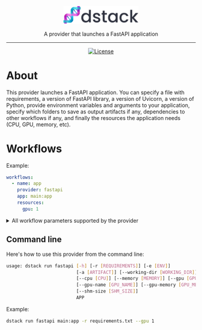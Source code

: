 <div align="center">
<img src="/docs/assets/logo.svg" width="200px"/>    

A provider that launches a FastAPI application
______________________________________________________________________

[![License](https://img.shields.io/badge/License-Apache_2.0-blue.svg)](https://opensource.org/licenses/Apache-2.0)

</div>

# About

This provider launches a FastAPI application. You can specify a file with requirements, a version of FastAPI library,
a version of Uvicorn, a version of Python, provide environment variables and arguments to your application, 
specify which folders to save as output artifacts if any,
dependencies to other workflows if any, and finally the resources the application needs (CPU, GPU, memory, etc).

# Workflows

Example:

```yaml
workflows:
  - name: app  
    provider: fastapi
    app: main:app
    resources:
      gpu: 1
```

<details>
<summary>All workflow parameters supported by the provider</summary>

| Parameter                 | Required | Description                                                          |
|---------------------------|----------|----------------------------------------------------------------------|
| `app`                     | Yes      | The app in the format `<module>:<attribute>`, e.g. `main:app`        |
| `before_run`              | No       | The list of commands to run before launching the app                 |
| `requirements`            | No       | The list of Python packages to pre-install                           |
| `version`                 | No       | The FastAPI version                                                  |
| `uvicorn`                 | No       | The version of Uvicorn                                               |
| `python`                  | No       | The major Python version. By default, it's `3.10`.                   |
| `environment`             | No       | The list of environment variables and their values                   |
| `artifacts`               | No       | The list of output artifacts                                         |
| `resources`               | No       | The resources required to run the workflow                           |
| `resources.cpu`           | No       | The required number of CPUs                                          |
| `resources.memory`        | No       | The required amount of memory                                        |
| `resources.gpu`           | No       | The required number of GPUs                                          |
| `resources.gpu.name`      | No       | The name of the GPU brand (e.g. "V100", etc.)                        |
| `resources.gpu.count`     | No       | The required number of GPUs                                          |
| `resources.interruptible` | No       | `True` if the workflow can be interrupted. By default, it's `False`. |
</details>

## Command line

Here's how to use this provider from the command line:

```bash
usage: dstack run fastapi [-h] [-r [REQUIREMENTS]] [-e [ENV]]
                          [-a [ARTIFACT]] [--working-dir [WORKING_DIR]]
                          [--cpu [CPU]] [--memory [MEMORY]] [--gpu [GPU]]
                          [--gpu-name [GPU_NAME]] [--gpu-memory [GPU_MEMORY]]
                          [--shm-size [SHM_SIZE]]
                          APP
```

Example:

```bash
dstack run fastapi main:app -r requirements.txt --gpu 1
```